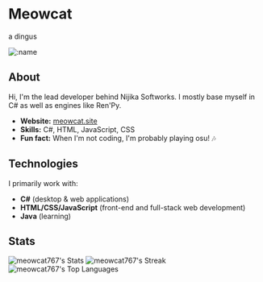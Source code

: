 # Meowcat

a dingus

![:name](https://count.getloli.com/@:meowcat767-gh?name=%3Ameowcat767-gh&theme=rule34&padding=7&offset=0&align=center&scale=1&pixelated=0&darkmode=0)

## About

Hi, I'm the lead developer behind Nijika Softworks. I mostly base myself in C# as well as engines like Ren'Py. 

- **Website:** [meowcat.site](https://meowcat.site)
- **Skills:** C#, HTML, JavaScript, CSS
- **Fun fact:** When I'm not coding, I'm probably playing osu! 🎶

## Technologies

I primarily work with:
- **C#** (desktop & web applications)
- **HTML/CSS/JavaScript** (front-end and full-stack web development)
- **Java** (learning)

## Stats
![meowcat767's Stats](https://github-readme-stats.vercel.app/api?username=meowcat767&theme=vue-dark&show_icons=true&hide_border=true&count_private=true)
![meowcat767's Streak](https://github-readme-streak-stats.herokuapp.com/?user=meowcat767&theme=vue-dark&hide_border=true)
![meowcat767's Top Languages](https://github-readme-stats.vercel.app/api/top-langs/?username=meowcat767&theme=vue-dark&show_icons=true&hide_border=true&layout=compact)
